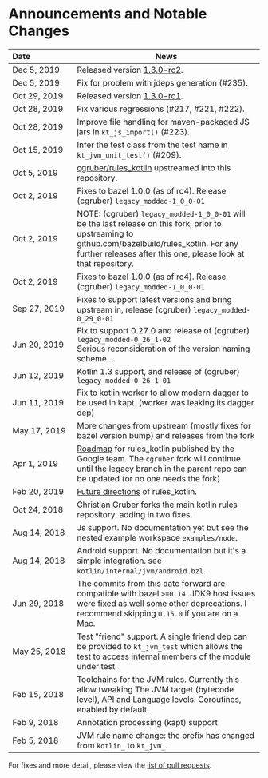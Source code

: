 # Announcements and Notable Changes

|  Date&nbsp;&nbsp;&nbsp;&nbsp;&nbsp;&nbsp;&nbsp;&nbsp;&nbsp;&nbsp;&nbsp;&nbsp;&nbsp;&nbsp;&nbsp;&nbsp;&nbsp;&nbsp; | News  | 
| :----------- | -------- |
| Dec 5, 2019 | Released version [1.3.0-rc2](https://github.com/bazelbuild/rules_kotlin/releases/tag/legacy-1.3.0-rc2). | 
| Dec 5, 2019 | Fix for problem with jdeps generation (#235). | 
| Oct 29, 2019 | Released version [1.3.0-rc1](https://github.com/bazelbuild/rules_kotlin/releases/tag/legacy-1.3.0-rc1). | 
| Oct 28, 2019 | Fix various regressions (#217, #221, #222).  | 
| Oct 28, 2019 | Improve file handling for maven-packaged JS jars in `kt_js_import()` (#223).  | 
| Oct 15, 2019 | Infer the test class from the test name in `kt_jvm_unit_test()` (#209).  | 
| Oct 5, 2019  | [cgruber/rules_kotlin](github.com/cgruber/rules_kotlin) upstreamed into this repository.  | 
| Oct 2, 2019  | Fixes to bazel 1.0.0 (as of rc4). Release (cgruber) `legacy_modded-1_0_0-01` | 
| Oct 2, 2019  | NOTE: (cgruber) `legacy_modded-1_0_0-01` will be the last release on this fork, prior to upstreaming to github.com/bazelbuild/rules_kotlin.  For any further releases after this one, please look at that repository. | 
| Oct 2, 2019  | Fixes to bazel 1.0.0 (as of rc4). Release (cgruber) `legacy_modded-1_0_0-01` | 
| Sep 27, 2019 | Fixes to support latest versions and bring upstream in, release (cgruber) `legacy_modded-0_29_0-01` | 
| Jun 20, 2019 | Fix to support 0.27.0 and release of (cgruber) `legacy_modded-0_26_1-02`<br>Serious reconsideration of the version naming scheme... | 
| Jun 12, 2019 | Kotlin 1.3 support, and release of (cgruber) `legacy_modded-0_26_1-01` | 
| Jun 11, 2019 | Fix to kotlin worker to allow modern dagger to be used in kapt. (worker was leaking its dagger dep) | 
| May 17, 2019 | More changes from upstream (mostly fixes for bazel version bump) and releases from the fork | 
| Apr 1, 2019  | [Roadmap](https://github.com/bazelbuild/rules_kotlin/blob/master/ROADMAP.md) for rules_kotlin published by the Google team.  The `cgruber` fork will continue until the legacy branch in the parent repo can be updated (or no one needs the fork) | 
| Feb 20, 2019 | [Future directions](https://github.com/bazelbuild/rules_kotlin/issues/174) of rules_kotlin. | 
| Oct 24, 2018 | Christian Gruber forks the main kotlin rules repository, adding in two fixes. | 
| Aug 14, 2018 | Js support. No documentation yet but see the nested example workspace `examples/node`. | 
| Aug 14, 2018 | Android support. No documentation but it's a simple integration. see `kotlin/internal/jvm/android.bzl`. | 
| Jun 29, 2018 | The commits from this date forward are compatible with bazel `>=0.14`. JDK9 host issues were fixed as well some other deprecations. I recommend skipping `0.15.0` if you   are on a Mac.  | 
| May 25, 2018 | Test "friend" support. A single friend dep can be provided to `kt_jvm_test` which allows the test to access internal members of the module under test. | 
| Feb 15, 2018 | Toolchains for the JVM rules. Currently this allow tweaking The JVM target (bytecode level), API and Language levels. Coroutines, enabled by default. | 
| Feb 9, 2018  | Annotation processing (kapt) support
| Feb 5, 2018  | JVM rule name change:</b> the prefix has changed from `kotlin_` to `kt_jvm_`.

For fixes and more detail, please view the [list of pull requests](https://github.com/bazelbuild/rules_kotlin/pulls?q=is%3Apr+is%3Aclosed).
